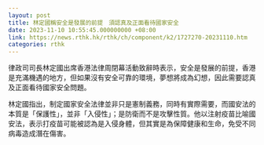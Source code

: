 ```yaml
---
layout: post
title: 林定國稱安全是發展的前提　須認真及正面看待國家安全
date: 2023-11-10 10:55:45.000000000 +08:00
link: https://news.rthk.hk/rthk/ch/component/k2/1727270-20231110.htm
categories: rthk
---
```


律政司司長林定國出席香港法律周閉幕活動致辭時表示，安全是發展的前提，香港是充滿機遇的地方，但如果沒有安全可靠的環境，夢想將成為幻想，因此需要認真及正面看待國家安全問題。

林定國指出，制定國家安全法律並非只是憲制義務，同時有實際需要，而國安法的本質是「保護性」，並非「入侵性」；是防衛而不是攻擊性質。他以注射疫苗比喻國安法，表示打疫苗可能被認為是入侵身體，但其實是為保障健康和生命，免受不同病毒造成潛在傷害。
